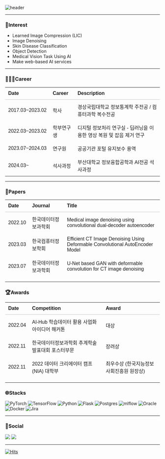 ![header](https://capsule-render.vercel.app/api?type=Waving&color=auto&height=200&section=header&text=EonSeungSeong&fontSize=90)
<hr>
<h3>🧐Interest</h3>
<ul>
  <li>Learned Image Compression (LIC)</li>
  <li>Image Denoising</li>
  <li>Skin Disease Classification</li>
  <li>Object Detection</li>
  <li>Medical Vision Task Using AI</li>
  <li>Make web-based AI services</li>
</ul>

<hr>
<h3>👨🏻‍💻Career</h3>

<table style="width:100%; border-collapse:collapse; text-align:left; font-family:Arial, sans-serif;">
  <thead>
    <tr style="border-bottom: 2px solid #ddd;">
      <th style="padding:10px;">Date</th>
      <th style="padding:10px;">Career</th>
      <th style="padding:10px;">Description</th>
    </tr>
  </thead>
  <tbody>
    <tr>
      <td style="padding:10px;">2017.03~2023.02</td>
      <td style="padding:10px;">학사</td>
      <td style="padding:10px;">경상국립대학교 정보통계학 주전공 / 컴퓨터과학 복수전공</td>
    </tr>
    <tr>
      <td style="padding:10px;">2022.03~2023.02</td>
      <td style="padding:10px;">학부연구생</td>
      <td style="padding:10px;">디지털 정보처리 연구실 - 딥러닝을 이용한 영상 복원 및 잡음 제거 연구</td>
    </tr>
    <tr>
      <td style="padding:10px;">2023.07~2024.03</td>
      <td style="padding:10px;">연구원</td>
      <td style="padding:10px;">공공기관 포털 유지보수 용역</td>
    </tr>
    <tr>
      <td style="padding:10px;">2024.03~</td>
      <td style="padding:10px;">석사과정</td>
      <td style="padding:10px;">부산대학교 정보융합공학과 AI전공 석사과정</td>
    </tr>
  </tbody>
</table>

<hr>
<h3>📄Papers</h3>
<table style="width:100%; border-collapse:collapse; text-align:left; font-family:Arial, sans-serif;">
  <thead>
        <tr style="border-bottom: 2px solid #ddd;">
      <th style="padding:10px;">Date</th>
      <th style="padding:10px;">Journal</th>
      <th style="padding:10px;">Title</th>
    </tr>
    <tr>
      <td style="padding:10px;">2022.10</td>
      <td style="padding:10px;">한국데이터정보과학회</td>
      <td style="padding:10px;">Medical image denoising using convolutional dual-decoder autoencoder</td>
    </tr>
    <tr>
      <td style="padding:10px;">2023.03</td>
      <td style="padding:10px;">한국컴퓨터정보학회</td>
      <td style="padding:10px;">Efficient CT Image Denoising Using Deformable Convolutional AutoEncoder Model</td>
    </tr>
    <tr>
      <td style="padding:10px;">2023.07</td>
      <td style="padding:10px;">한국데이터정보과학회</td>
      <td style="padding:10px;">U-Net based GAN with deformable convolution for CT image denoising</td>
    </tr>
  </tbody>
</table>

<hr>
<h3>🏆Awards</h3>
<table style="width:100%; border-collapse:collapse; text-align:left; font-family:Arial, sans-serif;">
  <thead>
        <tr style="border-bottom: 2px solid #ddd;">
      <th style="padding:10px;">Date</th>
      <th style="padding:10px;">Competition</th>
      <th style="padding:10px;">Award</th>
    </tr>
    <tr>
      <td style="padding:10px;">2022.04</td>
      <td style="padding:10px;">AI-Hub 학습데이터 활용 사업화 아이디어 해커톤</td>
      <td style="padding:10px;">대상</td>
    </tr>
    <tr>
      <td style="padding:10px;">2022.11</td>
      <td style="padding:10px;">한국데이터정보과학회 추계학술발표대회 포스터부문</td>
      <td style="padding:10px;">장려상</td>
    </tr>
    <tr>
      <td style="padding:10px;">2022.11</td>
      <td style="padding:10px;">2022 데이터 크리에이터 캠프(NIA) 대학부</td>
      <td style="padding:10px;">최우수상 (한국지능정보사회진흥원 원장상)</td>
    </tr>
  </tbody>
</table>

<hr>
<h3>🌐Stacks</h3>

![PyTorch](https://img.shields.io/badge/PyTorch-%23EE4C2C.svg?style=for-the-badge&logo=PyTorch&logoColor=white)
![TensorFlow](https://img.shields.io/badge/TensorFlow-%23FF6F00.svg?style=for-the-badge&logo=TensorFlow&logoColor=white)
![Python](https://img.shields.io/badge/python-3670A0?style=for-the-badge&logo=python&logoColor=ffdd54)
![Flask](https://img.shields.io/badge/flask-%23000.svg?style=for-the-badge&logo=flask&logoColor=white)
![Postgres](https://img.shields.io/badge/postgres-%23316192.svg?style=for-the-badge&logo=postgresql&logoColor=white)
![mlflow](https://img.shields.io/badge/mlflow-%23d9ead3.svg?style=for-the-badge&logo=numpy&logoColor=blue)
![Oracle](https://img.shields.io/badge/Oracle-F80000?style=for-the-badge&logo=oracle&logoColor=white)
![Docker](https://img.shields.io/badge/docker-%230db7ed.svg?style=for-the-badge&logo=docker&logoColor=white)
![Jira](https://img.shields.io/badge/jira-%230A0FFF.svg?style=for-the-badge&logo=jira&logoColor=white)

<hr>
<h3>📨Social</h3>
<a href="mailto:tjddjsmtd5398@gmail.com"><img src="https://img.shields.io/badge/Gmail-D14836?style=flat&logo=Gmail&logoColor=white&link=mailto:tjddjsmtd5398@gmail.com"/></a>
<a href="https://velog.io/@es_seong"><img src="http://img.shields.io/badge/-Velog-20c997?style=flat&logo=v&logoColor=white&link=https://velog.io/@es_seong"/></a>


<hr>

[![Hits](https://hits.seeyoufarm.com/api/count/incr/badge.svg?url=https%3A%2F%2Fgithub.com%2FEonSeungSeong&count_bg=%2379C83D&title_bg=%23555555&icon=&icon_color=%23E7E7E7&title=hits&edge_flat=false)](https://hits.seeyoufarm.com)
